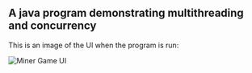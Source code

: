## A java program demonstrating multithreading and concurrency
This is an image of the UI when the program is run:

![Miner Game UI](https://user-images.githubusercontent.com/23143183/139425156-2ea2ef42-94a1-449a-9c6e-41eb9a8c36e6.png)
